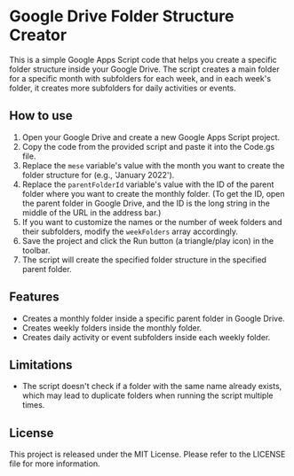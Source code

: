 # Google Drive Folder Structure Creator

This is a simple Google Apps Script code that helps you create a specific folder structure inside your Google Drive. The script creates a main folder for a specific month with subfolders for each week, and in each week's folder, it creates more subfolders for daily activities or events.

## How to use

1. Open your Google Drive and create a new Google Apps Script project.
2. Copy the code from the provided script and paste it into the Code.gs file.
3. Replace the `mese` variable's value with the month you want to create the folder structure for (e.g., 'January 2022').
4. Replace the `parentFolderId` variable's value with the ID of the parent folder where you want to create the monthly folder. (To get the ID, open the parent folder in Google Drive, and the ID is the long string in the middle of the URL in the address bar.)
5. If you want to customize the names or the number of week folders and their subfolders, modify the `weekFolders` array accordingly.
6. Save the project and click the Run button (a triangle/play icon) in the toolbar.
7. The script will create the specified folder structure in the specified parent folder.

## Features

- Creates a monthly folder inside a specific parent folder in Google Drive.
- Creates weekly folders inside the monthly folder.
- Creates daily activity or event subfolders inside each weekly folder.

## Limitations

- The script doesn't check if a folder with the same name already exists, which may lead to duplicate folders when running the script multiple times.

## License

This project is released under the MIT License. Please refer to the LICENSE file for more information.
